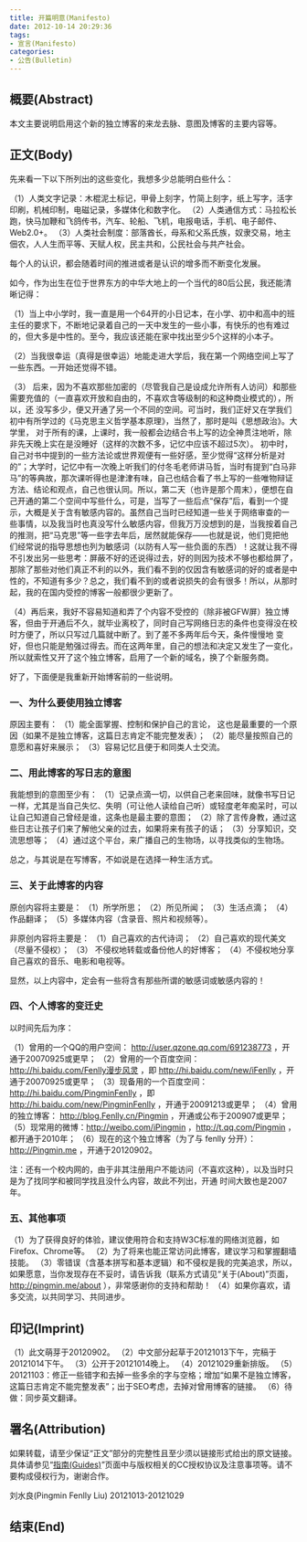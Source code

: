 ```yaml
---
title: 开篇明意(Manifesto)
date: 2012-10-14 20:29:36
tags:
- 宣言(Manifesto)
categories:
- 公告(Bulletin)
---
```


## 概要(Abstract)

本文主要说明启用这个新的独立博客的来龙去脉、意图及博客的主要内容等。

## 正文(Body)

先来看一下以下所列出的这些变化，我想多少总能明白些什么：

（1）人类文字记录：木棍泥土标记，甲骨上刻字，竹简上刻字，纸上写字，活字印刷，机械印制，电磁记录，多媒体化和数字化。
（2）人类通信方式：马拉松长跑，快马加鞭和飞鸽传书，汽车、轮船、飞机，电报电话，手机、电子邮件、Web2.0+。
（3）人类社会制度：部落酋长，母系和父系氏族，奴隶交易，地主佃农，人人生而平等、天赋人权，民主共和，公民社会与共产社会。

每个人的认识，都会随着时间的推进或者是认识的增多而不断变化发展。

如今，作为出生在位于世界东方的中华大地上的一个当代的80后公民，我还能清晰记得：

（1）当上中小学时，我一直是用一个64开的小日记本，在小学、初中和高中的班主任的要求下，不断地记录着自己的一天中发生的一些小事，有快乐的也有难过的，但大多是中性的。至今，我应该还能在家中找出至少5个这样的小本子。

（2）当我很幸运（真得是很幸运）地能走进大学后，我在第一个网络空间上写了一些东西。一开始还觉得不错。

（3） 后来，因为不喜欢那些加密的（尽管我自己是设成允许所有人访问）和那些需要充值的（一直喜欢开放和自由的，不喜欢含等级制的和这种商业模式的），所以，还 没写多少，便又开通了另一个不同的空间。可当时，我们正好又在学我们初中有所学过的《马克思主义哲学基本原理》，当然了，那时是叫《思想政治》。大学里， 对于所有的课，上课时，我一般都会边结合书上写的边全神贯注地听，除非先天晚上实在是没睡好（这样的次数不多，记忆中应该不超过5次）。 初中时，自己对书中提到的一些方法论或世界观便有一些好感，至少觉得“这样分析是对的”；大学时，记忆中有一次晚上听我们的付冬毛老师讲马哲，当时有提到“白马非马”的等典故，那次课听得也是津津有味，自己也结合看了书上写的一些唯物辩证方法、结论和观点，自己也很认同。所以，第二天（也许是那个周末），便想在自己开通的第二个空间中写些什么，可是，当写了一些后点“保存”后，看到一个提示，大概是关于含有敏感内容的。虽然自己当时已经知道一些关于网络审查的一 些事情，以及我当时也真没写什么敏感内容，但我万万没想到的是，当我按着自己的推测，把“马克思”等一些字去年后，居然就能保存——也就是说，他们竞把他 们经常说的指导思想也列为敏感词（以防有人写一些负面的东西）！这就让我不得不引发出另一些思考：屏蔽不好的还说得过去，好的则因为技术不够也都给屏了， 那除了那些对他们真正不利的以外，我们看不到的仅因含有敏感词的好的或者是中性的，不知道有多少？总之，我们看不到的或者说损失的会有很多！所以，从那时 起，我的在国内受控的博客一般都很少更新了。

（4）再后来，我好不容易知道和弄了个内容不受控的（除非被GFW屏）独立博客，但由于开通后不久，就毕业离校了，同时自己写网络日志的条件也变得没在校时方便了，所以只写过几篇就中断了。到了差不多两年后今天，条件慢慢地 变好，但也只能是勉强过得去。而在这两年里，自己的想法和决定又发生了一变化，所以就索性又开了这个独立博客，启用了一个新的域名，换了个新服务商。

好了，下面便是我重新开始博客前的一些说明。

### 一、为什么要使用独立博客

原因主要有：
（1）能全面掌握、控制和保护自己的言论， 这也是最重要的一个原因（如果不是独立博客，这篇日志肯定不能完整发表）；
（2）能尽量按照自己的意愿和喜好来展示；
（3）容易记忆且便于和同类人士交流。

### 二、用此博客的写日志的意图

我能想到的意图至少有：
（1）记录点滴一切，以供自己老来回味，就像书写日记一样，尤其是当自己失忆、失明（可让他人读给自己听）或轻度老年痴呆时，可以让自己知道自己曾经是谁，这条也是最主要的意图；
（2）除了言传身教，通过这些日志让孩子们来了解他父亲的过去，如果将来有孩子的话；
（3）分享知识，交流思想等；
（4）通过这个平台，来广播自己的生物场，以寻找类似的生物场。

总之，与其说是在写博客，不如说是在选择一种生活方式。

### 三、关于此博客的内容

原创内容将主要是：
（1）所学所思；
（2）所见所闻；
（3）生活点滴；
（4）作品翻译；
（5）多媒体内容（含录音、照片和视频等）。

非原创内容将主要是：
（1）自己喜欢的古代诗词；
（2）自己喜欢的现代美文（尽量不侵权）；
（3） 不侵权地转载或备份他人的好博客；
（4）不侵权地分享自己喜欢的音乐、电影和电视等。

显然，以上内容中，定会有一些将含有那些所谓的敏感词或敏感内容的！

### 四、个人博客的变迁史

以时间先后为序：

（1）曾用的一个QQ的用户空间： http://user.qzone.qq.com/691238773 ，开通于20070925或更早；
（2）曾用的一个百度空间： http://hi.baidu.com/Fenlly漫步风灵 ，即 http://hi.baidu.com/new/iFenlly ，开通于20070925或更早；
（3）现备用的一个百度空间： http://hi.baidu.com/PingminFenlly ，即 http://hi.baidu.com/new/PingminFenlly ，开通于20091213或更早；
（4）曾用的独立博客： http://blog.Fenlly.cn/Pingmin ，开通或公布于200907或更早；
（5）现常用的微博：http://weibo.com/iPingmin ，http://t.qq.com/Pingmin ，都开通于2010年；
（6）现在的这个独立博客（为了与 fenlly 分开）： http://Pingmin.me ，开通于20120902。

注：还有一个校内网的，由于非其注册用户不能访问（不喜欢这种），以及当时只是为了找同学和被同学找且没什么内容，故此不列出，开通 时间大致也是2007年。

### 五、其他事项

（1）为了获得良好的体验，建议使用符合和支持W3C标准的网络浏览器，如Firefox、Chrome等。
（2）为了将来也能正常访问此博客，建议学习和掌握翻墙技能。
（3）零错误（含基本拼写和基本逻辑）和不侵权是我的完美追求，所以，如果愿意，当你发现存在不妥时，请告诉我（联系方式请见“关于(About)”页面， http://pingmin.me/about ），非常感谢你的支持和帮助！
（4）如果你喜欢，请多交流，以共同学习、共同进步。

## 印记(Imprint)

（1）此文萌芽于20120902。
（2）中文部分起草于20121013下午，完稿于20121014下午。
（3）公开于20121014晚上。
（4）20121029重新排版。
（5）20121103：修正一些错字和去掉一些多余的字与空格；增加“如果不是独立博客，这篇日志肯定不能完整发表”；出于SEO考虑，去掉对曾用博客的链接。
（6）待做：同步英文翻译。

## 署名(Attribution)

如果转载，请至少保证“正文”部分的完整性且至少须以链接形式给出的原文链接。
具体请参见“[指南(Guides)](/guides)”页面中与版权相关的CC授权协议及注意事项等。请不要构成侵权行为，谢谢合作。



刘水良(Pingmin Fenlly Liu)
20121013-20121029

## 结束(End)
